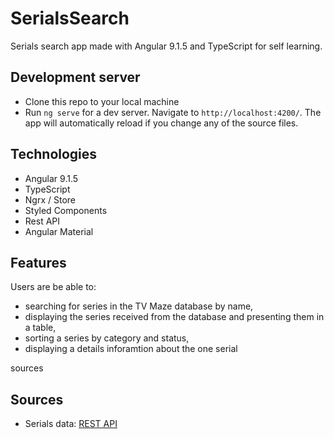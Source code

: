 # SerialsSearch

Serials search app made with Angular 9.1.5 and TypeScript for self learning.

## Development server

- Clone this repo to your local machine
- Run `ng serve` for a dev server. Navigate to `http://localhost:4200/`. The app will automatically reload if you change any of the source files.

## Technologies

- Angular 9.1.5
- TypeScript
- Ngrx / Store
- Styled Components
- Rest API
- Angular Material

## Features

Users are be able to:

- searching for series in the TV Maze database by name,
- displaying the series received from the database and presenting them in a table,
- sorting a series by category and status,
- displaying a details inforamtion about the one serial

sources

## Sources

- Serials data: [REST API](https://www.tvmaze.com/api)
